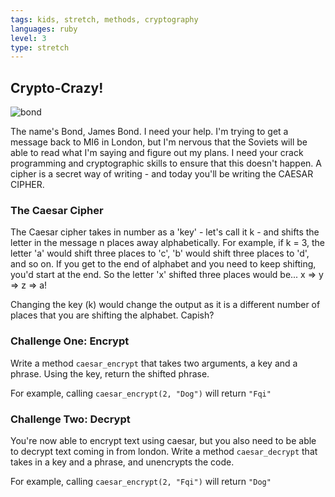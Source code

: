 ```yaml
---
tags: kids, stretch, methods, cryptography
languages: ruby
level: 3
type: stretch
---
```


## Crypto-Crazy!
![bond](https://encrypted-tbn2.gstatic.com/images?q=tbn:ANd9GcRL0yJvwkjZYnd4FEoI0y_3kqWUrzLKmQiziZBuO7ND_ozk-mNB-Q)

The name's Bond, James Bond. I need your help. I'm trying to get a message back to MI6 in London, but I'm nervous that the Soviets will be able to read what I'm saying and figure out my plans. I need your crack programming and cryptographic skills to ensure that this doesn't happen. A cipher is a secret way of writing - and today you'll be writing the CAESAR CIPHER.

### The Caesar Cipher

The Caesar cipher takes in number as a 'key' - let's call it k - and shifts the letter in the message n places away alphabetically. For example,  if k = 3, the letter 'a' would shift three places to 'c', 'b' would shift three places to 'd', and so on. If you get to the end of alphabet and you need to keep shifting, you'd start at the end. So the letter 'x' shifted three places would be... x => y => z => a!

Changing the key (k) would change the output as it is a different number of places that you are shifting the alphabet. Capish?

### Challenge One: Encrypt

Write a method `caesar_encrypt` that takes two arguments, a key and a phrase. Using the key, return the shifted phrase.

For example, calling `caesar_encrypt(2, "Dog")` will return `"Fqi"`

### Challenge Two: Decrypt

You're now able to encrypt text using caesar, but you also need to be able to decrypt text coming in from london. Write a method `caesar_decrypt` that takes in a key and a phrase, and unencrypts the code.

For example, calling `caesar_encrypt(2, "Fqi")` will return `"Dog"`